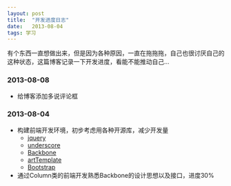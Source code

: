```yaml
---
layout: post
title:  "开发进度日志"
date:   2013-08-04
tags: 学习
---
```


有个东西一直想做出来，但是因为各种原因，一直在拖拖拖，自己也很讨厌自己的这种状态，这篇博客记录一下开发进度，看能不能推动自己…

### 2013-08-08
* 给博客添加多说评论框

### 2013-08-04
* 构建前端开发环境，初步考虑用各种开源库，减少开发量
  * [jquery](https://github.com/jquery/jquery)
  * [underscore](https://github.com/jashkenas/underscore)
  * [Backbone](https://github.com/jashkenas/backbone)
  * [artTemplate](https://github.com/aui/artTemplate)
  * [Bootstrap](https://github.com/twbs/bootstrap)
* 通过Column类的前端开发熟悉Backbone的设计思想以及接口，进度30%